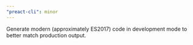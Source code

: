 ```yaml
---
"preact-cli": minor
---
```


Generate modern (approximately ES2017) code in development mode to better match production output.
